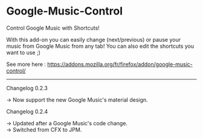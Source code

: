 # Google-Music-Control
Control Google Music with Shortcuts!

With this add-on you can easily change (next/previous) or pause your music from Google Music from any tab!
You can also edit the shortcuts you want to use ;)

See more here :
https://addons.mozilla.org/fr/firefox/addon/google-music-control/

--------------------------------------------------
Changelog 0.2.3

-> Now support the new Google Music's material design.

Changelog 0.2.4

-> Updated after a Google Music's code change.  
-> Switched from CFX to JPM.
